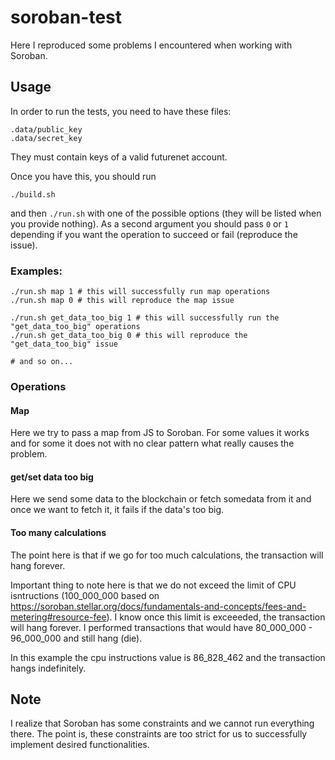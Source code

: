 # soroban-test

Here I reproduced some problems I encountered when working with Soroban.

## Usage

In order to run the tests, you need to have these files:
```
.data/public_key
.data/secret_key
```
They must contain keys of a valid futurenet account.

Once you have this, you should run
```
./build.sh
```
and then `./run.sh` with one of the possible options (they will be listed when you provide nothing).
As a second argument you should pass `0` or `1` depending if you want the operation to succeed or fail (reproduce the issue).

### Examples:
```
./run.sh map 1 # this will successfully run map operations
./run.sh map 0 # this will reproduce the map issue

./run.sh get_data_too_big 1 # this will successfully run the "get_data_too_big" operations
./run.sh get_data_too_big 0 # this will reproduce the "get_data_too_big" issue

# and so on...
```

### Operations

#### Map

Here we try to pass a map from JS to Soroban. For some values it works and for some it does not with no clear pattern what really causes the problem.

#### get/set data too big

Here we send some data to the blockchain or fetch somedata from it and once we want to fetch it, it fails if the data's too big.

#### Too many calculations

The point here is that if we go for too much calculations, the transaction will hang forever.

Important thing to note here is that we do not exceed the limit of CPU isntructions (100_000_000 based on https://soroban.stellar.org/docs/fundamentals-and-concepts/fees-and-metering#resource-fee).
I know once this limit is exceeeded, the transaction will hang forever.
I performed transactions that would have 80_000_000 - 96_000_000 and still hang (die).

In this example the cpu instructions value is 86_828_462 and the transaction hangs indefinitely.

## Note

I realize that Soroban has some constraints and we cannot run everything there. The point is, these constraints are too strict for us to successfully implement desired functionalities.
